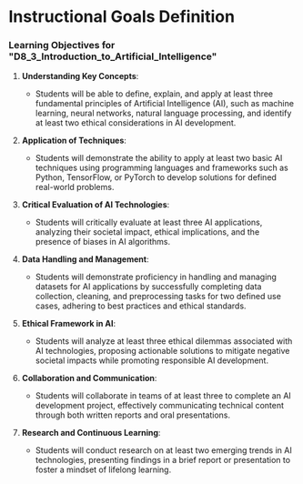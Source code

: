 Instructional Goals Definition
==============================

### Learning Objectives for "D8_3_Introduction_to_Artificial_Intelligence"

1. **Understanding Key Concepts**: 
   - Students will be able to define, explain, and apply at least three fundamental principles of Artificial Intelligence (AI), such as machine learning, neural networks, natural language processing, and identify at least two ethical considerations in AI development.

2. **Application of Techniques**: 
   - Students will demonstrate the ability to apply at least two basic AI techniques using programming languages and frameworks such as Python, TensorFlow, or PyTorch to develop solutions for defined real-world problems.

3. **Critical Evaluation of AI Technologies**:
   - Students will critically evaluate at least three AI applications, analyzing their societal impact, ethical implications, and the presence of biases in AI algorithms.

4. **Data Handling and Management**:
   - Students will demonstrate proficiency in handling and managing datasets for AI applications by successfully completing data collection, cleaning, and preprocessing tasks for two defined use cases, adhering to best practices and ethical standards.

5. **Ethical Framework in AI**:
   - Students will analyze at least three ethical dilemmas associated with AI technologies, proposing actionable solutions to mitigate negative societal impacts while promoting responsible AI development.

6. **Collaboration and Communication**:
   - Students will collaborate in teams of at least three to complete an AI development project, effectively communicating technical content through both written reports and oral presentations.

7. **Research and Continuous Learning**:
   - Students will conduct research on at least two emerging trends in AI technologies, presenting findings in a brief report or presentation to foster a mindset of lifelong learning.